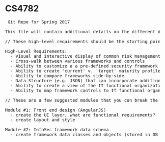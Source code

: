 # CS4782
<pre> Git Repo for Spring 2017

This file will contain additional details on the different discrete components to complete in Spring 2017.

// These high-level requirements should be the starting point for the features that should be implemented for the project

High-Level Requirements:
  - Visual and interactive display of common risk management frameworks and their structure
  - Cross-walk between various frameworks and controls
  - Ability to customize a a pre-defined security framework
  - Ability to create 'current' v. 'target' maturity profiles for organizations that want to report against a specific framework, or combination of frameworks
  - Ability to compare frameworks side-by-side
  - Data Structure (e.g. JSON) that can incorporate additional frameworks and revisions to current frameworks
  - Ability to create a view of the IT functional organization
  - Ability to map framework controls to IT functional organizations/departments

// These are a few suggested modules that you can break the work down into

Module #1: Front end design (AngularJS)
  - create the UI layer, what are functional requirements?
  - create layout and style

Module #2: InfoSec framework data schema
  - create framework data classes and objects (stored in DB like Mongo and/or in JSON)
</pre>
